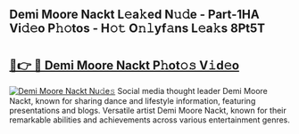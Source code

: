 ## Demi Moore Nackt L𝚎a𝚔ed N𝚞𝚍e - Part-1HA Vi𝚍𝚎o P𝚑𝚘tos - H𝚘𝚝 O𝚗𝚕yf𝚊ns L𝚎a𝚔s 8Pt5T

# <h2><a href="http://kfcb02.oniu.top/?m=Demi+Moore+Nackt">🔗👉 🔴 Demi Moore Nackt P𝚑ot𝚘𝚜 V𝚒d𝚎o</a></h2>

[![Demi Moore Nackt Nu𝚍e𝚜](https://i.imgur.com/0qMVB7G.gif)](http://kfcb02.oniu.top/?m=Demi+Moore+Nackt)
Social media thought leader Demi Moore Nackt, known for sharing dance and lifestyle information, featuring presentations and blogs. Versatile artist Demi Moore Nackt, known for their remarkable abilities and achievements across various entertainment genres.  
